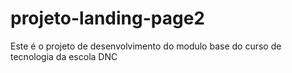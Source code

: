 # projeto-landing-page2
Este é o projeto de desenvolvimento do modulo base do curso de tecnologia da escola DNC
